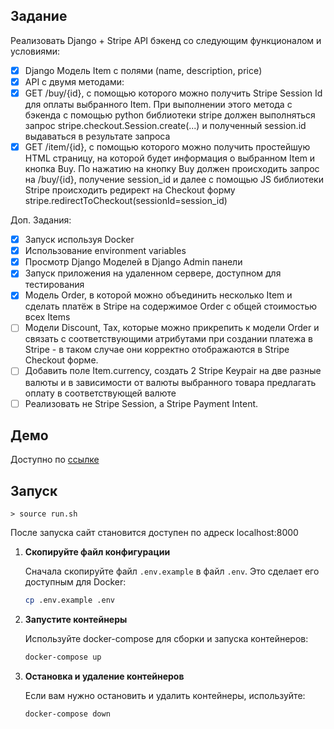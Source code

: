 ## Задание

Реализовать Django + Stripe API бэкенд со следующим функционалом и условиями:
 - [x]	Django Модель Item с полями (name, description, price) 
 - [x]	API с двумя методами:
 - [x]	GET /buy/{id}, c помощью которого можно получить Stripe Session Id для оплаты выбранного Item. При выполнении этого метода c бэкенда с помощью python библиотеки stripe должен выполняться запрос stripe.checkout.Session.create(...) и полученный session.id выдаваться в результате запроса
 - [x]	GET /item/{id}, c помощью которого можно получить простейшую HTML страницу, на которой будет информация о выбранном Item и кнопка Buy. По нажатию на кнопку Buy должен происходить запрос на /buy/{id}, получение session_id и далее  с помощью JS библиотеки Stripe происходить редирект на Checkout форму stripe.redirectToCheckout(sessionId=session_id)

Доп. Задания: 
 - [x]	Запуск используя Docker
 - [x]	Использование environment variables
 - [x]	Просмотр Django Моделей в Django Admin панели
 - [x]	Запуск приложения на удаленном сервере, доступном для тестирования
 - [x]	Модель Order, в которой можно объединить несколько Item и сделать платёж в Stripe на содержимое Order c общей стоимостью всех Items
 - [ ]	Модели Discount, Tax, которые можно прикрепить к модели Order и связать с соответствующими атрибутами при создании платежа в Stripe - в таком случае они корректно отображаются в Stripe Checkout форме. 
 - [ ]	Добавить поле Item.currency, создать 2 Stripe Keypair на две разные валюты и в зависимости от валюты выбранного товара предлагать оплату в соответствующей валюте
 - [ ]	Реализовать не Stripe Session, а Stripe Payment Intent.

## Демо

Доступно по [ссылке](https://test-rishat.onrender.com/)

## Запуск

```
> source run.sh
```
После запуска сайт становится доступен по адреск localhost:8000

1. **Скопируйте файл конфигурации**

   Сначала скопируйте файл `.env.example` в файл `.env`. Это сделает его доступным для Docker:
   
   ```bash
   cp .env.example .env

2. **Запустите контейнеры**

   Используйте docker-compose для сборки и запуска контейнеров:

   ```bash
   docker-compose up

3. **Остановка и удаление контейнеров**

   Если вам нужно остановить и удалить контейнеры, используйте:

   ```bash
   docker-compose down
